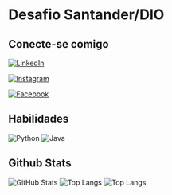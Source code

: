 # Desafio Santander/DIO

## Conecte-se comigo
[![LinkedIn](https://img.shields.io/badge/LinkedIn-000?style=for-the-badge&logo=linkedin&logoColor=0E76A8)](https://www.linkedin.com/in/cristianevalente/)

[![Instagram](https://img.shields.io/badge/Instagram-000?style=for-the-badge&logo=instagram)](https://www.instagram.com/cristianedonascimentovalente/)

[![Facebook](https://img.shields.io/badge/Facebook-000?style=for-the-badge&logo=facebook)](https://www.facebook.com/cristiane.nascimentovalente/)

## Habilidades
![Python](https://img.shields.io/badge/Python-000?style=for-the-badge&logo=python)
![Java](https://img.shields.io/badge/Java-000?style=for-the-badge&logo=java)

## Github Stats
![GitHub Stats](https://github-readme-stats.vercel.app/api?username=cristianevalente&theme=transparent&bg_color=000&border_color=30A3DC&show_icons=true&icon_color=30A3DC&title_color=E94D5F&text_color=FFF)
![Top Langs](https://github-readme-stats-git-masterrstaa-rickstaa.vercel.app/api/top-langs/?username=cristianevalente&bg_color=000&border_color=30A3DC&title_color=E94D5F&text_color=FFF)
![Top Langs](https://github-readme-stats-git-masterrstaa-rickstaa.vercel.app/api/top-langs/?username=cristianevalente&layout=compact&bg_color=000&border_color=30A3DC&title_color=E94D5F&text_color=FFF)

